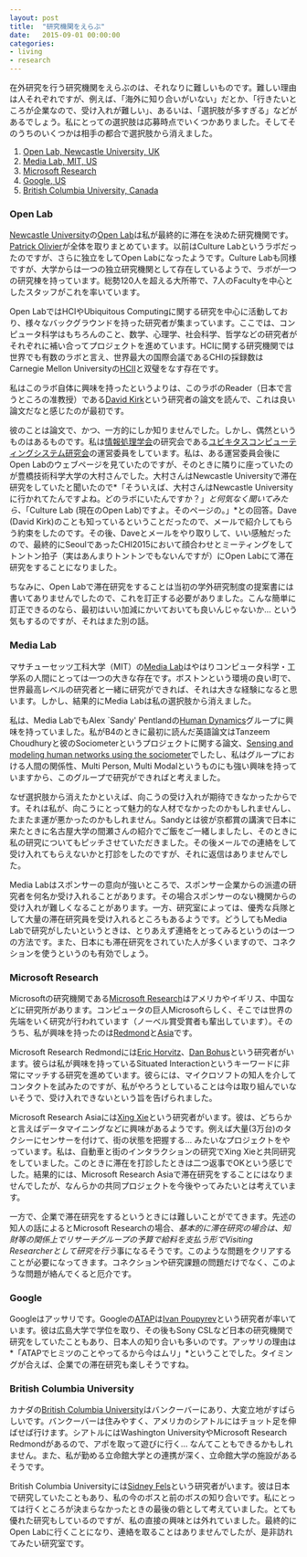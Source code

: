 ```yaml
---
layout: post
title:  "研究機関をえらぶ"
date:   2015-09-01 00:00:00
categories:
- living
- research
---
```

在外研究を行う研究機関をえらぶのは、それなりに難しいものです。難しい理由は人それぞれですが、例えば、「海外に知り合いがいない」だとか、「行きたいところが企業なので、受け入れが難しい」、あるいは、「選択肢が多すぎる」などがあるでしょう。私にとっての選択肢は応募時点でいくつかありました。そしてそのうちのいくつかは相手の都合で選択肢から消えました。

1.  [Open Lab, Newcastle University, UK](#open-lab)
2.  [Media Lab, MIT, US](#media-lab)
3.  [Microsoft Research](#microsoft-research)
4.  [Google, US](#google)
5.  [British Columbia University, Canada](#british-columbia-university)

### Open Lab
[Newcastle University](http://www.ncl.ac.uk)の[Open Lab](https://openlab.ncl.ac.uk/)は私が最終的に滞在を決めた研究機関です。[Patrick Olivier](https://openlab.ncl.ac.uk/people/nplo/)が全体を取りまとめています。以前はCulture Labというラボだったのですが、さらに独立をしてOpen Labになったようです。Culture Labも同様ですが、大学からは一つの独立研究機関として存在しているようで、ラボが一つの研究棟を持っています。総勢120人を超える大所帯で、7人のFacultyを中心としたスタッフがこれを率いています。

Open LabではHCIやUbiquitous Computingに関する研究を中心に活動しており、様々なバックグラウンドを持った研究者が集まっています。ここでは、コンピュータ科学はもちろんのこと、数学、心理学、社会科学、哲学などの研究者がそれぞれに補い合ってプロジェクトを進めています。HCIに関する研究機関では世界でも有数のラボと言え、世界最大の国際会議であるCHIの採録数はCarnegie Mellon Universityの[HCII](https://www.hcii.cmu.edu/)と双璧をなす存在です。

私はこのラボ自体に興味を持ったというよりは、このラボのReader（日本で言うところの准教授）である[David Kirk](http://www.dskirk.org/)という研究者の論文を読んで、これは良い論文だなと感じたのが最初です。

彼のことは論文で、かつ、一方的にしか知りませんでした。しかし、偶然というものはあるものです。私は[情報処理学会](http://www.ipsj.or.jp/)の研究会である[ユビキタスコンピューティングシステム研究会](http://sigubi.ipsj.or.jp/)の運営委員をしています。私は、ある運営委員会後にOpen Labのウェブページを見ていたのですが、そのときに隣りに座っていたのが豊橋技術科学大学の大村さんでした。大村さんはNewcastle Universityで滞在研究をしていたと聞いたので*「そういえば、大村さんはNewcastle Universityに行かれてたんですよね。どのラボにいたんですか？」*と何気なく聞いてみたら、*「Culture Lab (現在のOpen Lab)ですよ。そのページの。」*との回答。Dave (David Kirk)のことも知っているということだったので、メールで紹介してもらう約束をしたのです。その後、Daveとメールをやり取りして、いい感触だったので、最終的にSeoulであったCHI2015において顔合わせとミーティングをしてトントン拍子（実はあんまりトントンでもないんですが）にOpen Labにて滞在研究をすることになりました。

ちなみに、Open Labで滞在研究をすることは当初の学外研究制度の提案書には書いてありませんでしたので、これを訂正する必要がありました。こんな簡単に訂正できるのなら、最初はいい加減にかいておいても良いんじゃないか… という気もするのですが、それはまた別の話。

### Media Lab
マサチューセッツ工科大学（MIT）の[Media Lab](https://www.media.mit.edu/)はやはりコンピュータ科学・工学系の人間にとっては一つの大きな存在です。ボストンという環境の良い町で、世界最高レベルの研究者と一緒に研究ができれば、それは大きな経験になると思います。しかし、結果的にMedia Labは私の選択肢から消えました。

私は、Media LabでもAlex `Sandy' Pentlandの[Human Dynamics](https://www.media.mit.edu/research/groups/human-dynamics)グループに興味を持っていました。私がB4のときに最初に読んだ英語論文はTanzeem Choudhuryと彼のSociometerというプロジェクトに関する論文、[Sensing and modeling human networks using the sociometer](http://dx.doi.org/10.1109/ISWC.2003.1241414)でしたし、私はグループにおける人間の関係性、Multi Person, Multi Modalというものにも強い興味を持っていますから、このグループで研究ができればと考えました。

なぜ選択肢から消えたかといえば、向こうの受け入れが期待できなかったからです。それは私が、向こうにとって魅力的な人材でなかったのかもしれませんし、たまたま運が悪かったのかもしれません。Sandyとは彼が京都賞の講演で日本に来たときに名古屋大学の間瀬さんの紹介でご飯をご一緒しましたし、そのときに私の研究についてもピッチさせていただきました。その後メールでの連絡をして受け入れてもらえないかと打診をしたのですが、それに返信はありませんでした。

Media Labはスポンサーの意向が強いところで、スポンサー企業からの派遣の研究者を何名か受け入れることがあります。その場合スポンサーのない機関からの受け入れが難しくなることがあります。一方、研究室によっては、優秀な兵隊として大量の滞在研究員を受け入れるところもあるようです。どうしてもMedia Labで研究がしたいというときは、とりあえず連絡をとってみるというのは一つの方法です。また、日本にも滞在研究をされていた人が多くいますので、コネクションを使うというのも有効でしょう。

### Microsoft Research
Microsoftの研究機関である[Microsoft Research](http://research.microsoft.com/)はアメリカやイギリス、中国などに研究所があります。コンピュータの巨人Microsoftらしく、そこでは世界の先端をいく研究が行われています（ノーベル賞受賞者も輩出しています）。そのうち、私が興味を持ったのは[Redmond](http://research.microsoft.com/en-us/labs/redmond/)と[Asia](http://research.microsoft.com/en-us/labs/asia/)です。

Microsoft Research Redmondには[Eric Horvitz](http://research.microsoft.com/en-us/um/people/horvitz/)、[Dan Bohus](http://research.microsoft.com/en-us/um/people/dbohus/)という研究者がいます。彼らは私が興味を持っているSituated Interactionというキーワードに非常にマッチする研究を進めています。彼らには、マイクロソフトの知人を介してコンタクトを試みたのですが、私がやろうとしていることは今は取り組んでいないそうで、受け入れできないという旨を告げられました。

Microsoft Research Asiaには[Xing Xie](http://research.microsoft.com/en-us/people/xingx/)という研究者がいます。彼は、どちらかと言えばデータマイニングなどに興味があるようです。例えば大量(3万台)のタクシーにセンサーを付けて、街の状態を把握する… みたいなプロジェクトをやっています。私は、自動車と街のインタラクションの研究でXing Xieと共同研究をしていました。このときに滞在を打診したときは二つ返事でOKという感じでした。結果的には、Microsoft Research Asiaで滞在研究をすることにはなりませんでしたが、なんらかの共同プロジェクトを今後やってみたいとは考えています。

一方で、企業で滞在研究をするというときには難しいことがでてきます。先述の知人の話によるとMicrosoft Researchの場合、*基本的に滞在研究の場合は、知財等の関係上でリサーチグループの予算で給料を支払う形でVisiting Researcherとして研究を行う*事になるそうです。このような問題をクリアすることが必要になってきます。コネクションや研究課題の問題だけでなく、このような問題が絡んでくると厄介です。

### Google
Googleはアッサリです。Googleの[ATAP](https://www.youtube.com/user/GoogATAP)は[Ivan Poupyrev](http://www.ivanpoupyrev.com/)という研究者が率いています。彼は広島大学で学位を取り、その後もSony CSLなど日本の研究機関で研究をしていたこともあり、日本人の知り合いも多いのです。アッサリの理由は*「ATAPでヒミツのことやってるから今はムリ」*ということでした。タイミングが合えば、企業での滞在研究も楽しそうですね。


### British Columbia University
カナダの[British Columbia University](https://www.ubc.ca/)はバンクーバーにあり、大変立地がすばらしいです。バンクーバーは住みやすく、アメリカのシアトルにはチョット足を伸ばせば行けます。シアトルにはWashington UniversityやMicrosoft Research Redmondがあるので、アポを取って遊びに行く… なんてこともできるかもしれません。また、私が勤める立命館大学との連携が深く、立命館大学の施設があるそうです。

British Columbia Universityには[Sidney Fels](https://www.ece.ubc.ca/~ssfels/)という研究者がいます。彼は日本で研究していたこともあり、私の今のボスと前のボスの知り合いです。私にとっては行くところが決まらなかったときの最後の砦として考えていました。とても優れた研究もしているのですが、私の直接の興味とは外れていました。最終的にOpen Labに行くことになり、連絡を取ることはありませんでしたが、是非訪れてみたい研究室です。